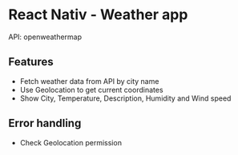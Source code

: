 # React Nativ - Weather app

API: openweathermap

## Features

- Fetch weather data from API by city name
- Use Geolocation to get current coordinates
- Show City, Temperature, Description, Humidity and Wind speed

## Error handling

- Check Geolocation permission

